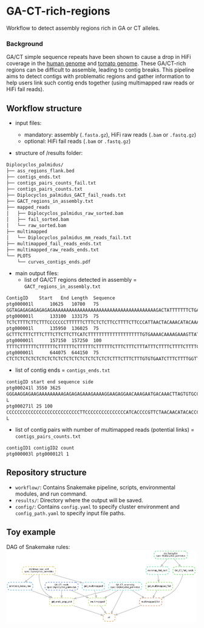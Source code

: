 # GA-CT-rich-regions

Workflow to detect assembly regions rich in GA or CT alleles.

### Background

GA/CT simple sequence repeats have been shown to cause a drop in HiFi coverage in the [human genome](https://www.biorxiv.org/content/10.1101/2021.05.26.445798v1) and [tomato genome](https://onlinelibrary.wiley.com/doi/10.1111/tpj.15690). These GA/CT-rich regions can be difficult to assemble, leading to contig breaks. This pipeline aims to detect contigs with problematic regions and gather information to help users link such contig ends together (using multimapped raw reads or HiFi fail reads).

## Workflow structure

- input files: 
	- mandatory: assembly (`.fasta.gz`), HiFi raw reads (`.bam` or `.fastq.gz`)
	- optional: HiFi fail reads (`.bam` or `.fastq.gz`)

- structure of /results folder:
```
Diplocyclos_palmidus/
├── ass_regions_flank.bed
├── contigs_ends.txt
├── contigs_pairs_counts_fail.txt
├── contigs_pairs_counts.txt
├── Diplocyclos_palmidus_GACT_fail_reads.txt
├── GACT_regions_in_assembly.txt
├── mapped_reads
│   ├── Diplocyclos_palmidus_raw_sorted.bam
│   ├── fail_sorted.bam
│   └── raw_sorted.bam
├── multimapped
│   └── Diplocyclos_palmidus_mm_reads_fail.txt
├── multimapped_fail_reads_ends.txt
├── multimapped_raw_reads_ends.txt
└── PLOTS
    └── curves_contigs_ends.pdf
```

- main output files:
	- list of GA/CT regions detected in assembly = `GACT_regions_in_assembly.txt`

```
ContigID	Start	End	Length	Sequence
ptg000001l      10625   10700   75      GGTAGAGAGAGAGAGAGAAAAAAAAAAAAAAAAAAAAAAAAAAAAAAAAAAAAAAGACTATTTTTTTCTGATAAA
ptg000001l      133100  133175  75      TCTCTTTTCTTCTTTCCCCCCCTTTTTTCTTTCTCTCTTCCTTTTCTTCCCATTAACTACAAACATACAAAACCC
ptg000001l      135950  136025  75      GCTTTCTTTCTTTCTTTCTTCTTCTTCATCTTTTTTTTTTTTTTTTTTTTGTGAAAACAAAAGAAAGTTATGATT
ptg000001l      157150  157250  100     TTTTCTTTTTTCTTTTTTCTTTTTTCTTTTTTCTTTTTTCTTTCTTTCTTTATTTCTTTTCTTTTCTTTTCTTTTTTACGAAACACAAATTATGGAAGGG
ptg000001l      644075  644150  75      CTCTCTCTCTCTCTCTCTCTCTCTCTCTCTCTCTCTCTCTTTCTTTCTTTGTGTGAATCTTTCTTTTGGTTCAGA
```
- list of contig ends = `contigs_ends.txt`
```
contigID start end sequence side
ptg000241l 3550 3625 GGGAAGGAGAAGAAAAAAAAAGAGAGAGAAAGAAAAGGAAGAGGAACAAAGAATGACAAACTTAGTGTGCCATAT L
ptg000271l 25 100 CCCCCCCCCCCCCCCCCCCCCCCCCCCTTCCCCCCCCCCCCCCCATCACCCCGTTCTAACAACATACACCCCCCC L
```
- list of contig pairs with number of multimapped reads (potential links) = `contigs_pairs_counts.txt`

```
contigID1 contigID2 count
ptg000003l ptg000012l 1
```

## Repository structure

- `workflow/`: Contains Snakemake pipeline, scripts, environmental modules, and run command.
- `results/`: Directory where the output will be saved.
- `config/`: Contains `config.yaml` to specify cluster environment and `config_path.yaml` to specify input file paths.

## Toy example

DAG of Snakemake rules:
<img src="workflow/report/dag-10-07-2024.png" width="500"/>



